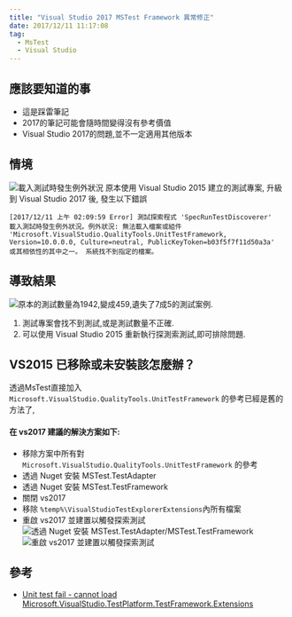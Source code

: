 ```yaml
---
title: "Visual Studio 2017 MSTest Framework 異常修正"
date: 2017/12/11 11:17:08
tag:
  - MsTest
  - Visual Studio
---
```

## 應該要知道的事
- 這是踩雷筆記
- 2017的筆記可能會隨時間變得沒有參考價值
- Visual Studio 2017的問題,並不一定適用其他版本

## 情境
![載入測試時發生例外狀況](https://i.imgur.com/FDDtc9V.jpg)
原本使用 Visual Studio 2015 建立的測試專案,
升級到 Visual Studio 2017 後, 發生以下錯誤
```
[2017/12/11 上午 02:09:59 Error] 測試探索程式 'SpecRunTestDiscoverer' 
載入測試時發生例外狀況。例外狀況: 無法載入檔案或組件 
'Microsoft.VisualStudio.QualityTools.UnitTestFramework,
Version=10.0.0.0, Culture=neutral, PublicKeyToken=b03f5f7f11d50a3a'
或其相依性的其中之一。 系統找不到指定的檔案。
```

## 導致結果

![原本的測試數量為1942,變成459,遺失了7成5的測試案例.](https://i.imgur.com/2REPRzG.jpg)
1. 測試專案會找不到測試,或是測試數量不正確.
2. 可以使用 Visual Studio 2015 重新執行探測索測試,即可排除問題.

## VS2015 已移除或未安裝該怎麼辦？

透過MsTest直接加入 
`Microsoft.VisualStudio.QualityTools.UnitTestFramework` 
的參考已經是舊的方法了, 
#### 在 vs2017 建議的解決方案如下:
* 移除方案中所有對 `Microsoft.VisualStudio.QualityTools.UnitTestFramework` 的參考
* 透過 Nuget 安裝 MSTest.TestAdapter 
* 透過 Nuget 安裝 MSTest.TestFramework
* 關閉 vs2017
* 移除 `%temp%\VisualStudioTestExplorerExtensions`內所有檔案
* 重啟 vs2017 並建置以觸發探索測試
![透過 Nuget 安裝 MSTest.TestAdapter/MSTest.TestFramework](https://i.imgur.com/RPI77KN.jpg)
![重啟 vs2017 並建置以觸發探索測試](https://i.imgur.com/JQ7zf2S.jpg)

## 參考
- [Unit test fail - cannot load Microsoft.VisualStudio.TestPlatform.TestFramework.Extensions](https://developercommunity.visualstudio.com/content/problem/14673/unit-test-fail-cannot-load-microsoftvisualstudiote.html)